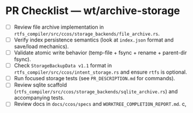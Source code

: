 # PR Checklist — wt/archive-storage

- [ ] Review file archive implementation in `rtfs_compiler/src/ccos/storage_backends/file_archive.rs`.
- [ ] Verify index persistence semantics (look at `index.json` format and save/load mechanics).
- [ ] Validate atomic write behavior (temp-file + fsync + rename + parent-dir fsync).
- [ ] Check `StorageBackupData v1.1` format in `rtfs_compiler/src/ccos/intent_storage.rs` and ensure `rtfs` is optional.
- [ ] Run focused storage tests (see `PR_DESCRIPTION.md` for commands).
- [ ] Review sqlite scaffold (`rtfs_compiler/src/ccos/storage_backends/sqlite_archive.rs`) and accompanying tests.
- [ ] Review docs in `docs/ccos/specs` and `WORKTREE_COMPLETION_REPORT.md`.
c,